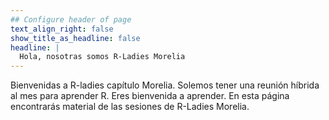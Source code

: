 ```yaml
---
## Configure header of page
text_align_right: false
show_title_as_headline: false
headline: |
  Hola, nosotras somos R-Ladies Morelia
---
```


<!-- this is a subheadline -->
Bienvenidas a R-ladies capítulo Morelia. Solemos tener una reunión híbrida al mes para aprender R. Eres bienvenida a aprender. En esta página encontrarás material de las sesiones de R-Ladies Morelia.
